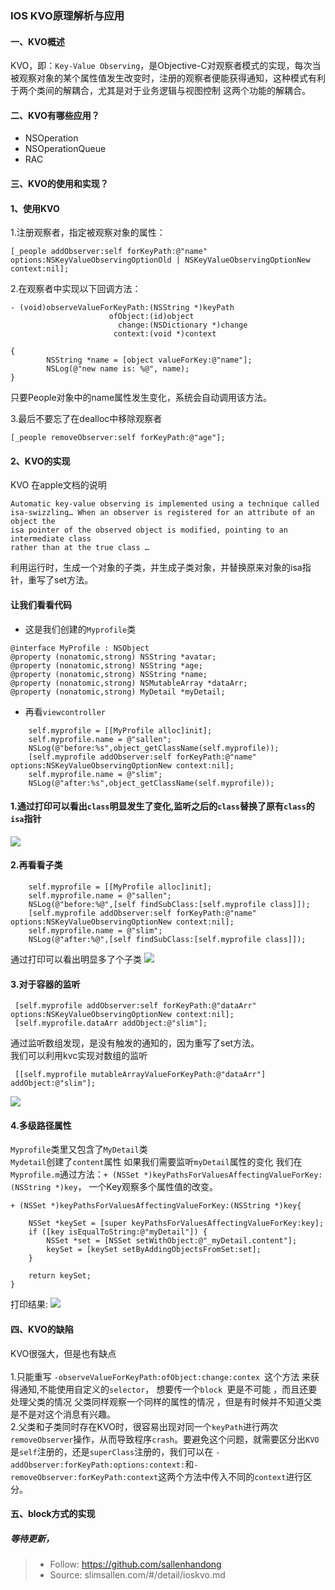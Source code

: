 ### IOS KVO原理解析与应用
#### 一、KVO概述
KVO，即：```Key-Value Observing```，是Objective-C对观察者模式的实现，每次当被观察对象的某个属性值发生改变时，注册的观察者便能获得通知，这种模式有利于两个类间的解耦合，尤其是对于业务逻辑与视图控制 这两个功能的解耦合。
#### 二、KVO有哪些应用？
- NSOperation
- NSOperationQueue
- RAC
#### 三、KVO的使用和实现？
#### 1、使用KVO
1.注册观察者，指定被观察对象的属性： 

    [_people addObserver:self forKeyPath:@"name" options:NSKeyValueObservingOptionOld | NSKeyValueObservingOptionNew context:nil];
2.在观察者中实现以下回调方法：
```
- (void)observeValueForKeyPath:(NSString *)keyPath  
                      ofObject:(id)object  
                        change:(NSDictionary *)change  
                       context:(void *)context  
   
{  
        NSString *name = [object valueForKey:@"name"]; 
        NSLog(@"new name is: %@", name);  
}  
```
只要People对象中的name属性发生变化，系统会自动调用该方法。

3.最后不要忘了在dealloc中移除观察者
```
[_people removeObserver:self forKeyPath:@"age"]; 
```
#### 2、KVO的实现
KVO 在apple文档的说明

```
Automatic key-value observing is implemented using a technique called 
isa-swizzling… When an observer is registered for an attribute of an object the 
isa pointer of the observed object is modified, pointing to an intermediate class 
rather than at the true class …
```
利用运行时，生成一个对象的子类，并生成子类对象，并替换原来对象的isa指针，重写了set方法。  
#### 让我们看看代码
- 这是我们创建的`Myprofile`类
```
@interface MyProfile : NSObject
@property (nonatomic,strong) NSString *avatar;
@property (nonatomic,strong) NSString *age;
@property (nonatomic,strong) NSString *name;
@property (nonatomic,strong) NSMutableArray *dataArr;
@property (nonatomic,strong) MyDetail *myDetail;
```
- 再看`viewcontroller`
```
    self.myprofile = [[MyProfile alloc]init];
    self.myprofile.name = @"sallen";
    NSLog(@"before:%s",object_getClassName(self.myprofile));
    [self.myprofile addObserver:self forKeyPath:@"name" options:NSKeyValueObservingOptionNew context:nil];
    self.myprofile.name = @"slim";
    NSLog(@"after:%s",object_getClassName(self.myprofile));
```
#### 1.通过打印可以看出`class`明显发生了变化,监听之后的`class`替换了原有`class`的`isa`指针
![](https://user-gold-cdn.xitu.io/2018/8/18/1654affac0ca12a6?w=1314&h=478&f=jpeg&s=136805)
#### 2.再看看子类
```
    self.myprofile = [[MyProfile alloc]init];
    self.myprofile.name = @"sallen";
    NSLog(@"before:%@",[self findSubClass:[self.myprofile class]]);
    [self.myprofile addObserver:self forKeyPath:@"name" options:NSKeyValueObservingOptionNew context:nil];
    self.myprofile.name = @"slim";
    NSLog(@"after:%@",[self findSubClass:[self.myprofile class]]);
```
通过打印可以看出明显多了个子类
![](https://user-gold-cdn.xitu.io/2018/8/18/1654b098a9eb0661?w=1292&h=486&f=jpeg&s=104990)
#### 3.对于容器的监听
```
 [self.myprofile addObserver:self forKeyPath:@"dataArr" options:NSKeyValueObservingOptionNew context:nil];
 [self.myprofile.dataArr addObject:@"slim"];
```
通过监听数组发现，是没有触发的通知的，因为重写了set方法。  
我们可以利用kvc实现对数组的监听  
```
 [[self.myprofile mutableArrayValueForKeyPath:@"dataArr"] addObject:@"slim"];
```  
![](https://user-gold-cdn.xitu.io/2018/8/18/1654b14f25299ae6?w=1276&h=462&f=jpeg&s=99423)  
#### 4.多级路径属性
`Myprofile`类里又包含了`MyDetail`类  
`Mydetail`创建了`content`属性
如果我们需要监听`myDetail`属性的变化
我们在`Myprofile.m`通过方法：`+ (NSSet *)keyPathsForValuesAffectingValueForKey:(NSString *)key`，
一个Key观察多个属性值的改变。
```
+ (NSSet *)keyPathsForValuesAffectingValueForKey:(NSString *)key{
    
    NSSet *keySet = [super keyPathsForValuesAffectingValueForKey:key];
    if ([key isEqualToString:@"myDetail"]) {
        NSSet *set = [NSSet setWithObject:@"_myDetail.content"];
        keySet = [keySet setByAddingObjectsFromSet:set];
    }
    
    return keySet;
}
```  
打印结果:
![](https://user-gold-cdn.xitu.io/2018/8/18/1654b27bab329ea2?w=1158&h=338&f=jpeg&s=63551)
#### 四、KVO的缺陷
KVO很强大，但是也有缺点  
</br>
1.只能重写 `-observeValueForKeyPath:ofObject:change:contex `这个方法 来获得通知,不能使用自定义的`selector`， 想要传一个`block `更是不可能 ，而且还要处理父类的情况 父类同样观察一个同样的属性的情况 ，但是有时候并不知道父类 是不是对这个消息有兴趣。 
</br>
2.父类和子类同时存在KVO时，很容易出现对同一个`keyPath`进行两次`removeObserver`操作，从而导致程序`crash`。要避免这个问题，就需要区分出`KVO`是`self`注册的，还是`superClass`注册的，我们可以在 `-addObserver:forKeyPath:options:context:`和`-removeObserver:forKeyPath:context`这两个方法中传入不同的`context`进行区分。

#### 五、block方式的实现
##### 等待更新，
> * Follow: https://github.com/sallenhandong
> * Source: slimsallen.com/#/detail/ioskvo.md

